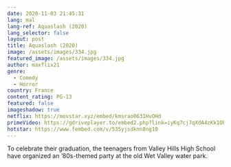 ```yaml
---
date: 2020-11-03 21:45:31
lang: mal
lang-ref: Aquaslash (2020)
lang_selector: false
layout: post
title: Aquaslash (2020)
image: /assets/images/334.jpg
featured_image: /assets/images/334.jpg
author: maxflix21
genre:
  - Comedy
  - Horror
country: France
content_rating: PG-13
featured: false
imageshadow: true
netflix: https://movstar.xyz/embed/kmsrao0631HvOHd
primeVideo: https://gdriveplayer.to/embed2.php?link=iyKq7cj7qXdA4zKk1OPlTglhpPCMeHPDK0EmsQAG8wZ%252B4JdcvhdW4ZceNlfCcjS8eER6KHkHNnLbptqrNNZ7kMdefiN4t1WcxIoENFJbJHqF2V5ZWgcsAr36%252FfdmzFVvBzpVLxOgjllK2FSti7igMMLFYoH8WS23m4VvwddQR5c15deFY1VEVDApwMudM16aQ%253D
hotstar: https://www.fembed.com/v/535yjsdknn8ng10
---
```

To celebrate their graduation, the teenagers from Valley Hills High School have organized an ’80s-themed party at the old Wet Valley water park.
